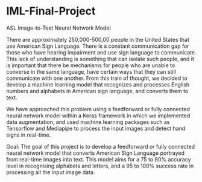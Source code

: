 # IML-Final-Project
ASL Image-to-Text Neural Network Model

There are approximately 250,000-500,00 people in the United States that use American Sign Language. There is a constant communication gap for those who have hearing impairment and use sign language to communicate. This lack of understanding is something that can isolate such people, and it is important that there be mechanisms for people who are unable to converse in the same language, have certain ways that they can still communicate with one another. From this train of thought, we decided to develop a machine learning model that recognizes and processes English numbers and alphabets in American sign language, and converts them to text. 

We have approached this problem using a feedforward or fully connected neural network model within a Keras framework in which we implemented data augmentation, and used machine learning packages such as Tensorflow and Mediapipe to process the input images and detect hand signs in real-time. 

Goal:
The goal of this project is to develop a feedforward or fully connected neural network model that converts American Sign Language portrayed from real-time images into text. This model aims for a 75 to 80% accuracy level in recognising alphabets and letters, and a 95 to 100% success rate in processing all the input image data.

